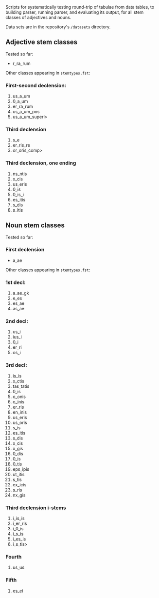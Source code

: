 Scripts for systematically testing round-trip of tabulae from data tables, to building parser, running parser, and evaluating its output, for all stem classes of adjectives and nouns.

Data sets are in the repository's `/datasets` directory.


## Adjective stem classes

Tested so far:

- r_ra_rum



Other classes appearing in `stemtypes.fst`:


### First-second declension:

1. us_a_um
1. 0_a_um
1. er_ra_rum
1. us_a_um_pos
1. us_a_um_superl>

### Third declension

1. s_e
1. er_ris_re
1. or_oris_comp>

### Third declension, one ending

1. ns_ntis
1. x_cis
1. us_eris
1. 0_is
1. 0_is_i
1. es_itis
1. s_dis
1. s_itis


## Noun stem classes


Tested so far:


### First declension

- a_ae

Other classes appearing in `stemtypes.fst`:


### 1st decl:

1. a_ae_gk
1. e_es
1. es_ae
1. as_ae

### 2nd decl:

1. us_i
1. ius_i
1. 0_i
1. er_ri
1. os_i


### 3rd decl:

1. is_is
1. x_ctis
1. tas_tatis
1. 0_is
1. o_onis
1. o_inis
1. er_ris
1. en_inis
1. us_eris
1. us_oris
1. s_is
1. es_itis
1. s_dis
1. x_cis
1. x_gis
1. 0_dis
1. 0_is
1. 0_tis
1. eps_ipis
1. ut_itis
1. s_tis
1. ex_icis
1. s_ris
1. nx_gis

### Third declension i-stems

1. i_is_is
1. i_er_ris
1. i_0_is
1. i_s_is
1. i_es_is
1. i_s_tis>

### Fourth

1. us_us

### Fifth

1. es_ei
